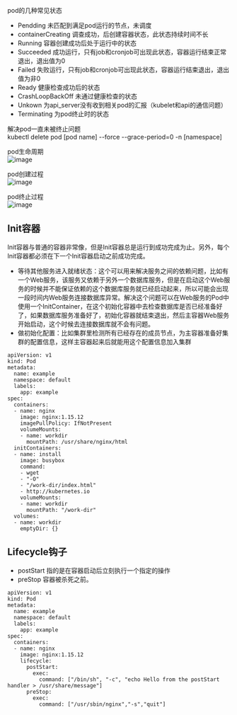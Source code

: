 pod的几种常见状态
- Pendding 未匹配到满足pod运行的节点，未调度
- containerCreating 调查成功，后创建容器状态，此状态持续时间不长
- Running 容器创建成功后处于运行中的状态
- Succeeded 成功运行，只有job和cronjob可出现此状态，容器运行结束正常退出，退出值为0
- Failed 失败运行，只有job和cronjob可出现此状态，容器运行结束退出，退出值为非0
- Ready 健康检查成功后的状态
- CrashLoopBackOff 未通过健康检查的状态
- Unkown 为api_server没有收到相关pod的汇报（kubelet和api的通信问题）
- Terminating 为pod终止时的状态

解决pod一直未被终止问题  
kubectl delete pod [pod name] --force --grace-period=0 -n [namespace]  

pod生命周期  
![image](https://github.com/mykubernetes/linux-install/blob/master/image/pod_lifecycle.png)  

pod创建过程  
![image](https://github.com/mykubernetes/linux-install/blob/master/image/pod.png)  

pod终止过程  
![image](https://github.com/mykubernetes/linux-install/blob/master/image/pod_kill.png)  

Init容器
---
Init容器与普通的容器非常像，但是Init容器总是运行到成功完成为止。另外，每个Init容器都必须在下一个Init容器启动之前成功完成。

- 等待其他服务进入就绪状态：这个可以用来解决服务之间的依赖问题，比如有一个Web服务，该服务又依赖于另外一个数据库服务，但是在启动这个Web服务的时候并不能保证依赖的这个数据库服务就已经启动起来，所以可能会出现一段时间内Web服务连接数据库异常。解决这个问题可以在Web服务的Pod中使用一个InitContainer，在这个初始化容器中去检查数据库是否已经准备好了，如果数据库服务准备好了，初始化容器就结束退出，然后主容器Web服务开始启动，这个时候去连接数据库就不会有问题。
- 做初始化配置：比如集群里检测所有已经存在的成员节点，为主容器准备好集群的配置信息，这样主容器起来后就能用这个配置信息加入集群

```
apiVersion: v1
kind: Pod
metadata:
  name: example
  namespace: default
  labels:
    app: example
spec:
  containers:
  - name: nginx
    image: nginx:1.15.12
    imagePullPolicy: IfNotPresent
    volumeMounts:
    - name: workdir
      mountPath: /usr/share/nginx/html
  initContainers:
  - name: install
    image: busybox
    command:
    - wget
    - "-O"
    - "/work-dir/index.html"
    - http://kubernetes.io
    volumeMounts:
    - name: workdir
      mountPath: "/work-dir"
  volumes:
  - name: workdir
    emptyDir: {}
```

Lifecycle钩子
---

- postStart 指的是在容器启动后立刻执行一个指定的操作
- preStop 容器被杀死之前。
```
apiVersion: v1
kind: Pod
metadata:
  name: example
  namespace: default
  labels:
    app: example
spec:
  containers:
  - name: nginx
    image: nginx:1.15.12
    lifecycle:
      postStart:
        exec:
          command: ["/bin/sh", "-c", "echo Hello from the postStart handler > /usr/share/message"]
      preStop:
        exec:
          command: ["/usr/sbin/nginx","-s","quit"]
```
